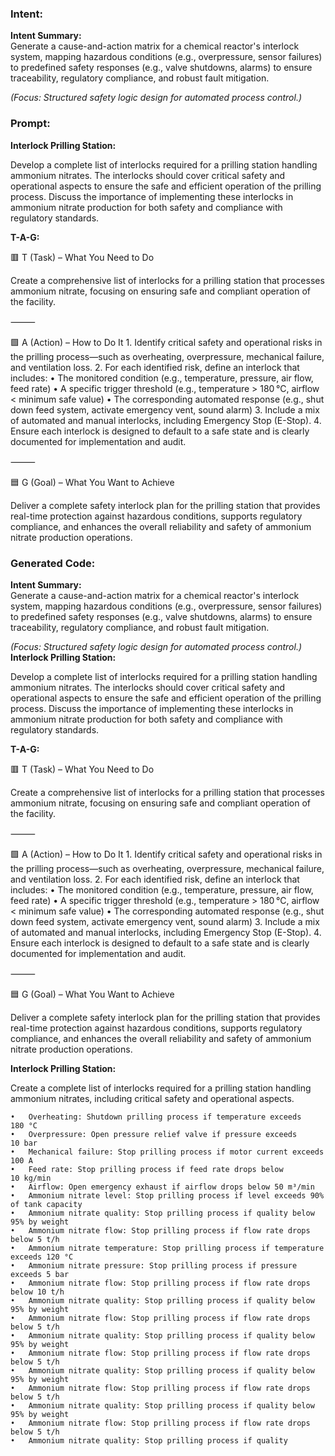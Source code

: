 ### Intent:
**Intent Summary:**  
Generate a cause-and-action matrix for a chemical reactor's interlock system, mapping hazardous conditions (e.g., overpressure, sensor failures) to predefined safety responses (e.g., valve shutdowns, alarms) to ensure traceability, regulatory compliance, and robust fault mitigation.  

*(Focus: Structured safety logic design for automated process control.)*

### Prompt:
**Interlock Prilling Station:**

Develop a complete list of interlocks required for a prilling station handling ammonium nitrates. The interlocks should cover critical safety and operational aspects to ensure the safe and efficient operation of the prilling process. Discuss the importance of implementing these interlocks in ammonium nitrate production for both safety and compliance with regulatory standards.

**T-A-G:**

🟥 T (Task) – What You Need to Do

Create a comprehensive list of interlocks for a prilling station that processes ammonium nitrate, focusing on ensuring safe and compliant operation of the facility.

⸻

🟩 A (Action) – How to Do It
	1.	Identify critical safety and operational risks in the prilling process—such as overheating, overpressure, mechanical failure, and ventilation loss.
	2.	For each identified risk, define an interlock that includes:
	•	The monitored condition (e.g., temperature, pressure, air flow, feed rate)
	•	A specific trigger threshold (e.g., temperature > 180 °C, airflow < minimum safe value)
	•	The corresponding automated response (e.g., shut down feed system, activate emergency vent, sound alarm)
	3.	Include a mix of automated and manual interlocks, including Emergency Stop (E-Stop).
	4.	Ensure each interlock is designed to default to a safe state and is clearly documented for implementation and audit.

⸻

🟦 G (Goal) – What You Want to Achieve

Deliver a complete safety interlock plan for the prilling station that provides real-time protection against hazardous conditions, supports regulatory compliance, and enhances the overall reliability and safety of ammonium nitrate production operations.

### Generated Code:
**Intent Summary:**  
Generate a cause-and-action matrix for a chemical reactor's interlock system, mapping hazardous conditions (e.g., overpressure, sensor failures) to predefined safety responses (e.g., valve shutdowns, alarms) to ensure traceability, regulatory compliance, and robust fault mitigation.  

*(Focus: Structured safety logic design for automated process control.)*
**Interlock Prilling Station:**

Develop a complete list of interlocks required for a prilling station handling ammonium nitrates. The interlocks should cover critical safety and operational aspects to ensure the safe and efficient operation of the prilling process. Discuss the importance of implementing these interlocks in ammonium nitrate production for both safety and compliance with regulatory standards.

**T-A-G:**

🟥 T (Task) – What You Need to Do

Create a comprehensive list of interlocks for a prilling station that processes ammonium nitrate, focusing on ensuring safe and compliant operation of the facility.

⸻

🟩 A (Action) – How to Do It
	1.	Identify critical safety and operational risks in the prilling process—such as overheating, overpressure, mechanical failure, and ventilation loss.
	2.	For each identified risk, define an interlock that includes:
	•	The monitored condition (e.g., temperature, pressure, air flow, feed rate)
	•	A specific trigger threshold (e.g., temperature > 180 °C, airflow < minimum safe value)
	•	The corresponding automated response (e.g., shut down feed system, activate emergency vent, sound alarm)
	3.	Include a mix of automated and manual interlocks, including Emergency Stop (E-Stop).
	4.	Ensure each interlock is designed to default to a safe state and is clearly documented for implementation and audit.

⸻

🟦 G (Goal) – What You Want to Achieve

Deliver a complete safety interlock plan for the prilling station that provides real-time protection against hazardous conditions, supports regulatory compliance, and enhances the overall reliability and safety of ammonium nitrate production operations.  

**Interlock Prilling Station:**

Create a complete list of interlocks required for a prilling station handling ammonium nitrates, including critical safety and operational aspects.

	•	Overheating: Shutdown prilling process if temperature exceeds 180 °C
	•	Overpressure: Open pressure relief valve if pressure exceeds 10 bar
	•	Mechanical failure: Stop prilling process if motor current exceeds 100 A
	•	Feed rate: Stop prilling process if feed rate drops below 10 kg/min
	•	Airflow: Open emergency exhaust if airflow drops below 50 m³/min
	•	Ammonium nitrate level: Stop prilling process if level exceeds 90% of tank capacity
	•	Ammonium nitrate quality: Stop prilling process if quality below 95% by weight
	•	Ammonium nitrate flow: Stop prilling process if flow rate drops below 5 t/h
	•	Ammonium nitrate temperature: Stop prilling process if temperature exceeds 120 °C
	•	Ammonium nitrate pressure: Stop prilling process if pressure exceeds 5 bar
	•	Ammonium nitrate flow: Stop prilling process if flow rate drops below 10 t/h
	•	Ammonium nitrate quality: Stop prilling process if quality below 95% by weight
	•	Ammonium nitrate flow: Stop prilling process if flow rate drops below 5 t/h
	•	Ammonium nitrate quality: Stop prilling process if quality below 95% by weight
	•	Ammonium nitrate flow: Stop prilling process if flow rate drops below 5 t/h
	•	Ammonium nitrate quality: Stop prilling process if quality below 95% by weight
	•	Ammonium nitrate flow: Stop prilling process if flow rate drops below 5 t/h
	•	Ammonium nitrate quality: Stop prilling process if quality below 95% by weight
	•	Ammonium nitrate flow: Stop prilling process if flow rate drops below 5 t/h
	•	Ammonium nitrate quality: Stop prilling process if quality

